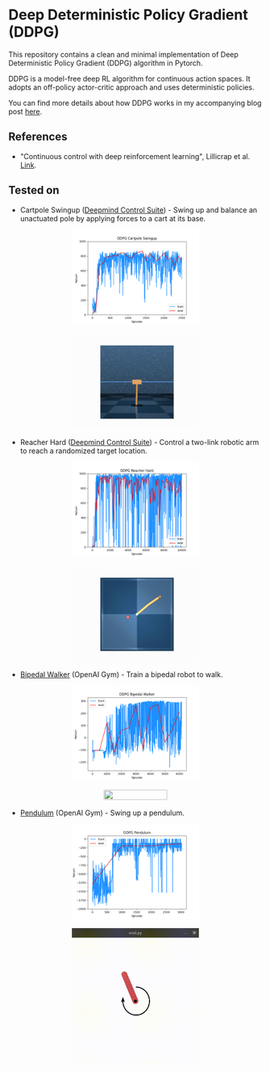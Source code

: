 # Deep Deterministic Policy Gradient (DDPG)
This repository contains a clean and minimal implementation of Deep Deterministic Policy Gradient (DDPG) algorithm in Pytorch.

DDPG is a model-free deep RL algorithm for continuous action spaces. It adopts an off-policy actor-critic approach and uses deterministic policies.

You can find more details about how DDPG works in my accompanying blog post [here](https://adi3e08.github.io/blog/ddpg/).

## References
* "Continuous control with deep reinforcement learning", Lillicrap et al. [Link](https://arxiv.org/abs/1509.02971).

## Tested on

* Cartpole Swingup ([Deepmind Control Suite](https://github.com/deepmind/dm_control/tree/master/dm_control/suite)) - Swing up and balance an unactuated pole by applying forces to a cart at its base.

<p align="center">
<img src=".media/ddpg_cartpole_swingup.png" width="50%" height="50%"/>
</p>

<p align="center">
<img src=".media/ddpg_cartpole_swingup.gif" width="50%" height="50%"/>
</p>

* Reacher Hard ([Deepmind Control Suite](https://github.com/deepmind/dm_control/tree/master/dm_control/suite)) - Control a two-link robotic arm to reach a randomized target location.

<p align="center">
<img src=".media/ddpg_reacher_hard.png" width="50%" height="50%"/>
</p>

<p align="center">
<img src=".media/ddpg_reacher_hard.gif" width="50%" height="50%"/>
</p>


* [Bipedal Walker](https://www.gymlibrary.dev/environments/box2d/bipedal_walker/) (OpenAI Gym) - Train a bipedal robot to walk.

<p align="center">
<img src=".media/ddpg_bipedal_walker.png" width="50%" height="50%"/>
</p>

<p align="center">
<img src=".media/ddpg_bipedal_walker.gif" width="50%" height="50%"/>
</p>

* [Pendulum](https://www.gymlibrary.dev/environments/classic_control/pendulum/) (OpenAI Gym) - Swing up a pendulum.

<p align="center">
<img src=".media/ddpg_pendulum.png" width="50%" height="50%"/>
</p>

<p align="center">
<img src=".media/ddpg_pendulum.gif" width="50%" height="50%"/>
</p>
